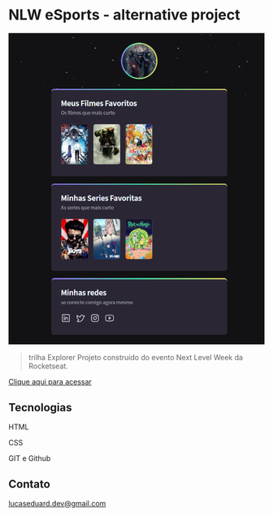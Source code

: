 # NLW eSports - alternative project

![preview](./.github/preview.png)

> trilha Explorer 
Projeto construído do evento Next Level Week da Rocketseat.

[Clique aqui para acessar](https://rebanned.github.io/nlw-esports-explorer/)

## Tecnologias

<p>HTML</p>
<p>CSS</p>
<p>GIT e Github</p>

## Contato

lucaseduard.dev@gmail.com